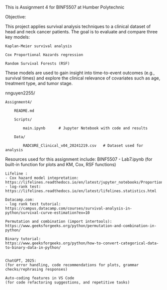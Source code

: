 This is Assignment 4 for BINF5507 at Humber Polytechnic

Objective:

This project applies survival analysis techniques to a clinical dataset of head and neck cancer patients. The goal is to evaluate and compare three key models:

    Kaplan-Meier survival analysis

    Cox Proportional Hazards regression

    Random Survival Forests (RSF)

These models are used to gain insight into time-to-event outcomes (e.g., survival times) and explore the clinical relevance of covariates such as age, treatment type, and tumor stage.

nnguyen2255/

    Assignment4/
    
        README.md
        
        Scripts/
        
            main.ipynb      # Jupyter Notebook with code and results
            
        Data/
        
            RADCURE_Clinical_v04_20241219.csv   # Dataset used for analysis




Resources used for this assignment include: 
    BINF5507 - Lab7.ipynb
    (for built-in function for plots and KM, Cox, RSF functions)
    
    Lifeline :
    - Cox hazard model intepretation:
    https://lifelines.readthedocs.io/en/latest/jupyter_notebooks/Proportional%20hazard%20assumption.html
    - log-rank test:
    https://lifelines.readthedocs.io/en/latest/lifelines.statistics.html

    Datacamp.com:
    - log rank test tutorial:
    https://campus.datacamp.com/courses/survival-analysis-in-python/survival-curve-estimation?ex=10

    Permutation and combination (import intertools):
    https://www.geeksforgeeks.org/python/permutation-and-combination-in-python/
    
    Binary tutorial: 
    https://www.geeksforgeeks.org/python/how-to-convert-categorical-data-to-binary-data-in-python/
   

    ChatGPT, 2025:
    (for error handling, code recommendations for plots, grammar checks/rephrasing responses)

    Auto-coding features in VS Code
    (for code refactoring suggestions, and repetitive tasks)
